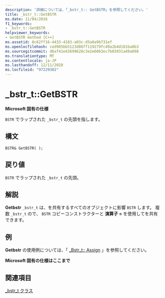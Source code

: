 ```yaml
---
description: '詳細については、「_bstr_t:: GetBSTR」を参照してください。'
title: _bstr_t::GetBSTR
ms.date: 11/04/2016
f1_keywords:
- _bstr_t::GetBSTR
helpviewer_keywords:
- GetBSTR method [C++]
ms.assetid: 0c62ff16-4433-4183-a03c-d5a0a9b731ef
ms.openlocfilehash: ced985bb5123d86ff119279fc49a2b4d181ba8b3
ms.sourcegitcommit: d6af41e42699628c3e2e6063ec7b03931a49a098
ms.translationtype: MT
ms.contentlocale: ja-JP
ms.lasthandoff: 12/11/2020
ms.locfileid: "97229302"
---
```

# <a name="_bstr_tgetbstr"></a>_bstr_t::GetBSTR

**Microsoft 固有の仕様**

`BSTR` でラップされた `_bstr_t` の先頭を指します。

## <a name="syntax"></a>構文

```
BSTR& GetBSTR( );
```

## <a name="return-value"></a>戻り値

`BSTR` でラップされた `_bstr_t` の先頭。

## <a name="remarks"></a>解説

**Getbstr** `_bstr_t` は、を共有するすべてのオブジェクトに影響 `BSTR` します。 複数 `_bstr_t` ので、 `BSTR` コピーコンストラクターと **演算子 =** を使用してを共有できます。

## <a name="example"></a>例

**Getbstr** の使用例については、「 [_Bstr_t:: Assign](../cpp/bstr-t-assign.md) 」を参照してください。

**Microsoft 固有の仕様はここまで**

## <a name="see-also"></a>関連項目

[_bstr_t クラス](../cpp/bstr-t-class.md)
